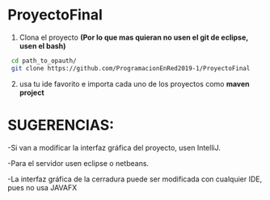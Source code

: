 # ProyectoFinal
1) Clona el proyecto **(Por lo que mas quieran no usen el git de eclipse, usen el bash)**
  ```bash
   cd path_to_opauth/
   git clone https://github.com/ProgramacionEnRed2019-1/ProyectoFinal
   ```
2) usa tu ide favorito e importa cada uno de los proyectos como **maven project**

# SUGERENCIAS:

 -Si van a modificar la interfaz gráfica del proyecto, usen IntelliJ.
 
 -Para el servidor usen eclipse o netbeans.
 
 -La interfaz gráfica de la cerradura puede ser modificada con cualquier IDE, pues no usa JAVAFX
